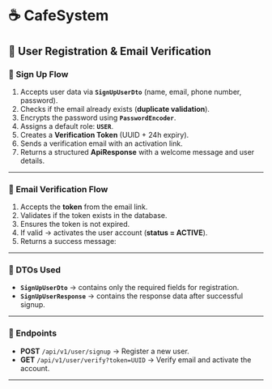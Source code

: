 # ☕ CafeSystem  

## 📌 User Registration & Email Verification  

### 🔹 Sign Up Flow  
1. Accepts user data via **`SignUpUserDto`** (name, email, phone number, password).  
2. Checks if the email already exists (**duplicate validation**).  
3. Encrypts the password using **`PasswordEncoder`**.  
4. Assigns a default role: **`USER`**.  
5. Creates a **Verification Token** (UUID + 24h expiry).  
6. Sends a verification email with an activation link.  
7. Returns a structured **ApiResponse** with a welcome message and user details.  

---

### 🔹 Email Verification Flow  
1. Accepts the **token** from the email link.  
2. Validates if the token exists in the database.  
3. Ensures the token is not expired.  
4. If valid → activates the user account (**status = ACTIVE**).  
5. Returns a success message:  

---

### 🔹 DTOs Used  
- **`SignUpUserDto`** → contains only the required fields for registration.  
- **`SignUpUserResponse`** → contains the response data after successful signup.  

---

### 🔹 Endpoints  
- **POST** `/api/v1/user/signup` → Register a new user.  
- **GET** `/api/v1/user/verify?token=UUID` → Verify email and activate the account.  

---
